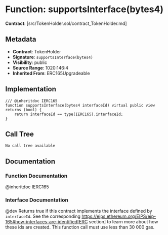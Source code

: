# Function: supportsInterface(bytes4)

**Contract**: [src/TokenHolder.sol/contract_TokenHolder.md]

## Metadata

- **Contract**: TokenHolder
- **Signature**: `supportsInterface(bytes4)`
- **Visibility**: public
- **Source Range**: 1020:146:4
- **Inherited From**: ERC165Upgradeable

## Implementation

```solidity
/// @inheritdoc IERC165
function supportsInterface(bytes4 interfaceId) virtual public view returns (bool) {
    return interfaceId == type(IERC165).interfaceId;
}
```

## Call Tree

```
No call tree available
```

## Documentation

### Function Documentation

@inheritdoc IERC165

### Interface Documentation

 @dev Returns true if this contract implements the interface defined by
 `interfaceId`. See the corresponding
 https://eips.ethereum.org/EIPS/eip-165#how-interfaces-are-identified[ERC section]
 to learn more about how these ids are created.
 This function call must use less than 30 000 gas.

